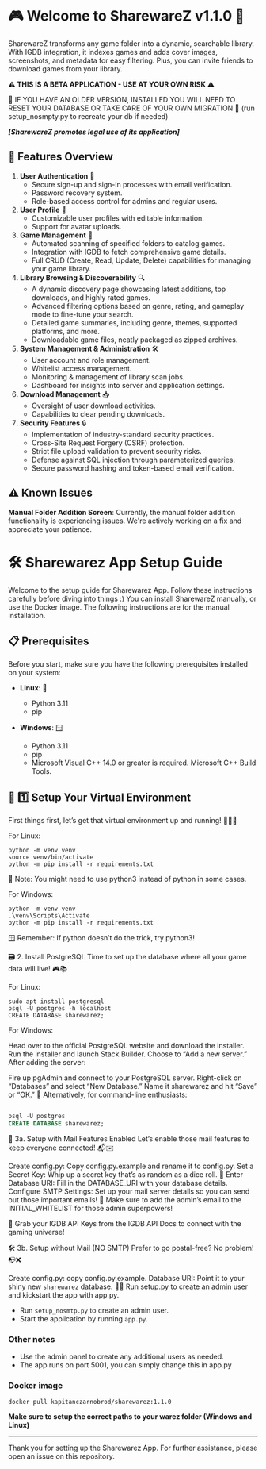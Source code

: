 # 🎮 Welcome to SharewareZ v1.1.0 🚀
SharewareZ transforms any game folder into a dynamic, searchable library. With IGDB integration, it indexes games and adds cover images, screenshots, and metadata for easy filtering. Plus, you can invite friends to download games from your library.

**⚠️ THIS IS A BETA APPLICATION - USE AT YOUR OWN RISK ⚠️**

🚧 IF YOU HAVE AN OLDER VERSION, INSTALLED YOU WILL NEED TO RESET YOUR DATABASE OR TAKE CARE OF YOUR OWN MIGRATION 🚧
(run setup_nosmpty.py to recreate your db if needed)

***[SharewareZ promotes legal use of its application]***

## 🌟 Features Overview
1. **User Authentication** 🔐
    - Secure sign-up and sign-in processes with email verification.
    - Password recovery system.
    - Role-based access control for admins and regular users.
2. **User Profile** 👤
    - Customizable user profiles with editable information.
    - Support for avatar uploads.
3. **Game Management** 🎲
    - Automated scanning of specified folders to catalog games.
    - Integration with IGDB to fetch comprehensive game details.
    - Full CRUD (Create, Read, Update, Delete) capabilities for managing your game library.
4. **Library Browsing & Discoverability** 🔍
    - A dynamic discovery page showcasing latest additions, top downloads, and highly rated games.
    - Advanced filtering options based on genre, rating, and gameplay mode to fine-tune your search.
    - Detailed game summaries, including genre, themes, supported platforms, and more.
    - Downloadable game files, neatly packaged as zipped archives.
5. **System Management & Administration** 🛠️
    - User account and role management.
    - Whitelist access management.
    - Monitoring & management of library scan jobs.
    - Dashboard for insights into server and application settings.
6. **Download Management** 📥
    - Oversight of user download activities.
    - Capabilities to clear pending downloads.
7. **Security Features** 🔒
    - Implementation of industry-standard security practices.
    - Cross-Site Request Forgery (CSRF) protection.
    - Strict file upload validation to prevent security risks.
    - Defense against SQL injection through parameterized queries.
    - Secure password hashing and token-based email verification.

## ⚠️ Known Issues
**Manual Folder Addition Screen**: Currently, the manual folder addition functionality is experiencing issues. We're actively working on a fix and appreciate your patience.

# 🛠️ Sharewarez App Setup Guide

Welcome to the setup guide for Sharewarez App. Follow these instructions carefully before diving into things :)
You can install SharewareZ manually, or use the Docker image. The following instructions are for the manual installation.

## 📋 Prerequisites

Before you start, make sure you have the following prerequisites installed on your system:

- **Linux**: 🐧
    - Python 3.11
    - pip

- **Windows**: 🪟
    - Python 3.11
    - pip
    - Microsoft Visual C++ 14.0 or greater is required. Microsoft C++ Build Tools.

## 🚀 1️⃣ Setup Your Virtual Environment
First things first, let’s get that virtual environment up and running! 🏃‍♂️💨

For Linux:
```
python -m venv venv
source venv/bin/activate
python -m pip install -r requirements.txt
```

🐧 Note: You might need to use python3 instead of python in some cases.

For Windows:
```
python -m venv venv
.\venv\Scripts\Activate
python -m pip install -r requirements.txt
```

🪟 Remember: If python doesn’t do the trick, try python3!

🗃️ 2. Install PostgreSQL
Time to set up the database where all your game data will live! 🎮📚

For Linux:
```
sudo apt install postgresql
psql -U postgres -h localhost
CREATE DATABASE sharewarez;
```

For Windows:

Head over to the official PostgreSQL website and download the installer.
Run the installer and launch Stack Builder.
Choose to “Add a new server.”
After adding the server:

Fire up pgAdmin and connect to your PostgreSQL server.
Right-click on “Databases” and select “New Database.”
Name it sharewarez and hit “Save” or “OK.”
🔧 Alternatively, for command-line enthusiasts:
```SQL

psql -U postgres
CREATE DATABASE sharewarez;
```

📧 3a. Setup with Mail Features Enabled
Let’s enable those mail features to keep everyone connected! 📬✉️

Create config.py: Copy config.py.example and rename it to config.py.
Set a Secret Key: Whip up a secret key that’s as random as a dice roll. 🎲
Enter Database URI: Fill in the DATABASE_URI with your database details.
Configure SMTP Settings: Set up your mail server details so you can send out those important emails!
🔑 Make sure to add the admin’s email to the INITIAL_WHITELIST for those admin superpowers!

🔐 Grab your IGDB API Keys from the IGDB API Docs to connect with the gaming universe!

🛠️ 3b. Setup without Mail (NO SMTP)
Prefer to go postal-free? No problem! 📭❌

Create config.py: copy config.py.example.
Database URI: Point it to your shiny new `sharewarez` database.
👩‍💻 Run setup.py to create an admin user and kickstart the app with app.py.

- Run `setup_nosmtp.py` to create an admin user.
- Start the application by running `app.py`.

### Other notes

- Use the admin panel to create any additional users as needed.
- The app runs on port 5001, you can simply change this in app.py

### Docker image
```
docker pull kapitanczarnobrod/sharewarez:1.1.0
```

**Make sure to setup the correct paths to your warez folder (Windows and Linux)**

---

Thank you for setting up the Sharewarez App. For further assistance, please open an issue on this repository.
